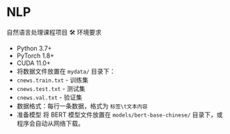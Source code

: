 # NLP
自然语言处理课程项目
🛠️ 环境要求

- Python 3.7+
- PyTorch 1.8+
- CUDA 11.0+ 
- 将数据文件放置在 `mydata/` 目录下：
- `cnews.train.txt` - 训练集
- `cnews.test.txt` - 测试集  
- `cnews.val.txt` - 验证集
- 数据格式：每行一条数据，格式为 `标签\t文本内容`
- 准备模型
将 BERT 模型文件放置在 `models/bert-base-chinese/` 目录下，或程序会自动从网络下载。
